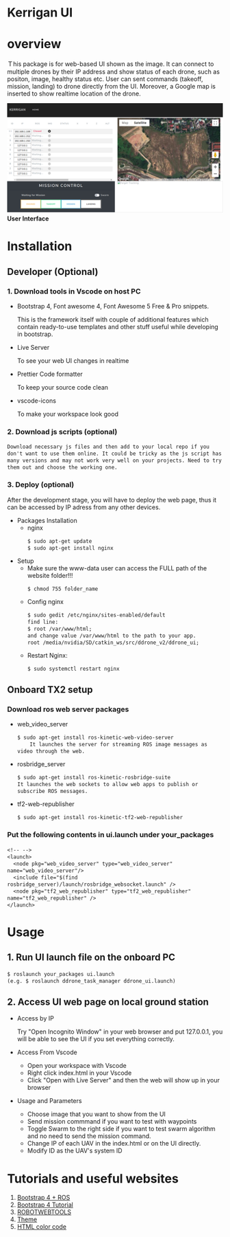 # Kerrigan UI 
# overview
Ｔhis package is for web-based UI shown as the image. It can connect to multiple drones by their IP address and show status of each drone, such as positon, image, healthy status etc. User can sent commands (takeoff, mission, landing) to drone directly from the UI. Moreover, a Google map is inserted to show realtime location of the drone. 

![UI](kerriganlibjs/kerrigan_ui.png)
**User Interface**

# Installation
## Developer (Optional)
### 1. Download tools in Vscode on host PC 
- Bootstrap 4, Font awesome 4, Font Awesome 5 Free & Pro snippets.

    This is the framework itself with couple of additional features which contain ready-to-use templates and other stuff useful while developing in bootstrap.

- Live Server 

    To see your web UI changes in realtime

- Prettier Code formatter 

    To keep your source code clean

- vscode-icons 

    To make your workspace look good

### 2. Download js scripts (optional) 

    Download necessary js files and then add to your local repo if you don't want to use them online. It could be tricky as the js script has many versions and may not work very well on your projects. Need to try them out and choose the working one. 

### 3. Deploy (optional)
After the development stage, you will have to deploy the web page, thus it can be accessed by IP adress from any other devices.

- Packages Installation
  - nginx
    ```
    $ sudo apt-get update
    $ sudo apt-get install nginx
    ```
- Setup
  - Make sure the www-data user can access the FULL path of the website folder!!! 
    ```
    $ chmod 755 folder_name
    ```
  - Config nginx
    ```
    $ sudo gedit /etc/nginx/sites-enabled/default
    find line:
    $ root /var/www/html;
    and change value /var/www/html to the path to your app.
    root /media/nvidia/SD/catkin_ws/src/ddrone_v2/ddrone_ui;
    ```
  - Restart Nginx:
    ```
    $ sudo systemctl restart nginx
    ```

## Onboard TX2 setup
###  Download ros web server packages
- web_video_server
    ```
    $ sudo apt-get install ros-kinetic-web-video-server
        It launches the server for streaming ROS image messages as video through the web.
    ```
-  rosbridge_server
    ```
    $ sudo apt-get install ros-kinetic-rosbridge-suite
    It launches the web sockets to allow web apps to publish or subscribe ROS messages.
    ``` 
- tf2-web-republisher
   ```
   $ sudo apt-get install ros-kinetic-tf2-web-republisher
   ```
### Put the following contents in ui.launch under your_packages
```
<!-- -->
<launch>
  <node pkg="web_video_server" type="web_video_server" name="web_video_server"/>
  <include file="$(find rosbridge_server)/launch/rosbridge_websocket.launch" />
  <node pkg="tf2_web_republisher" type="tf2_web_republisher" name="tf2_web_republisher" />
</launch>
```


# Usage
## 1. Run UI launch file on the onboard PC
```
$ roslaunch your_packages ui.launch
(e.g. $ roslaunch ddrone_task_manager ddrone_ui.launch)

```

## 2. Access UI web page on local ground station

- Access by IP
  
    Try "Open Incognito Window" in your web browser and put 127.0.0.1, you will be able to see the UI if you set everything correctly.

- Access From Vscode

  - Open your workspace with Vscode
  - Right click index.html in your Vscode
  - Click "Open with Live Server" and then the web will show up in your browser

- Usage and Parameters
  
  - Choose image that you want to show from the UI
  - Send mission commmand if you want to test with waypoints
  - Toggle Swarm to the right side if you want to test swarm algorithm and no need to send the mission command.
  - Change IP of each UAV in the index.html or on the UI directly. 
  - Modify ID as the UAV's system ID

   

# Tutorials and useful websites
1. [Bootstrap 4 + ROS](https://medium.com/husarion-blog/bootstrap-4-ros-creating-a-web-ui-for-your-robot-9a77a8e373f9)
2. [Bootstrap 4 Tutorial](https://www.w3schools.com/bootstrap4/default.asp)
3. [ROBOTWEBTOOLS](http://robotwebtools.org/tools.html)
4. [Theme](https://bootswatch.com/)
5. [HTML color code](https://www.rapidtables.com/web/color/html-color-codes.htmls)
 


